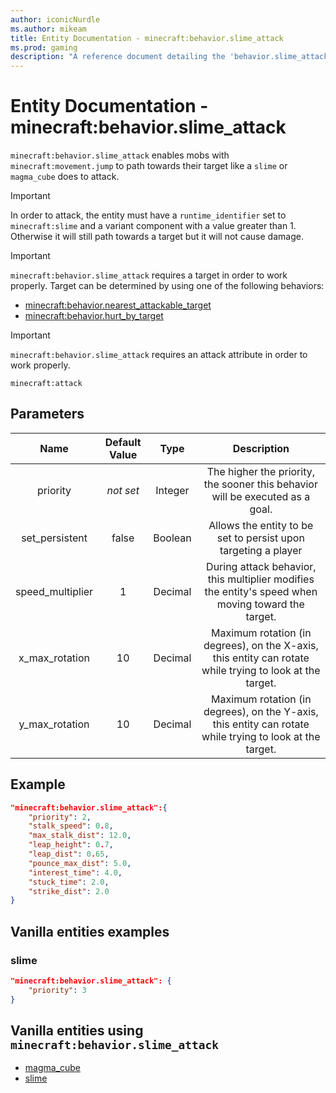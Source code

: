 ```yaml
---
author: iconicNurdle
ms.author: mikeam
title: Entity Documentation - minecraft:behavior.slime_attack
ms.prod: gaming
description: "A reference document detailing the 'behavior.slime_attack' entity goal"
---
```


# Entity Documentation - minecraft:behavior.slime_attack

`minecraft:behavior.slime_attack` enables mobs with `minecraft:movement.jump` to path towards their target like a `slime` or `magma_cube` does to attack.

> [!IMPORTANT]
> In order to attack, the entity must have a `runtime_identifier` set to `minecraft:slime` and a variant component with a value greater than 1. Otherwise it will still path towards a target but it will not cause damage.

> [!IMPORTANT]
> `minecraft:behavior.slime_attack` requires a target in order to work properly. Target can be determined by using one of the following behaviors:
>
>- [minecraft:behavior.nearest_attackable_target](minecraftBehavior_nearest_attackable_target.md)
>- [minecraft:behavior.hurt_by_target](minecraftBehavior_hurt_by_target.md)

> [!IMPORTANT]
> `minecraft:behavior.slime_attack` requires an attack attribute in order to work properly.
>
> `minecraft:attack`

## Parameters

| Name| Default Value| Type| Description |
|:-----------:|:-----------:|:-----------:|:-----------:|
|priority|*not set*|Integer|The higher the priority, the sooner this behavior will be executed as a goal.|
| set_persistent| false| Boolean| Allows the entity to be set to persist upon targeting a player |
| speed_multiplier| 1| Decimal| During attack behavior, this multiplier modifies the entity's speed when moving toward the target. |
| x_max_rotation| 10| Decimal| Maximum rotation (in degrees), on the X-axis, this entity can rotate while trying to look at the target. |
| y_max_rotation| 10| Decimal| Maximum rotation (in degrees), on the Y-axis, this entity can rotate while trying to look at the target. |

## Example

```json
"minecraft:behavior.slime_attack":{
    "priority": 2,
    "stalk_speed": 0.8,
    "max_stalk_dist": 12.0,
    "leap_height": 0.7,
    "leap_dist": 0.65,
    "pounce_max_dist": 5.0,
    "interest_time": 4.0,
    "stuck_time": 2.0,
    "strike_dist": 2.0
}
```

## Vanilla entities examples

### slime

```json
"minecraft:behavior.slime_attack": {
    "priority": 3
}
```

## Vanilla entities using `minecraft:behavior.slime_attack`

- [magma_cube](../../../../Source/VanillaBehaviorPack_Snippets/entities/magma_cube.md)
- [slime](../../../../Source/VanillaBehaviorPack_Snippets/entities/slime.md)
